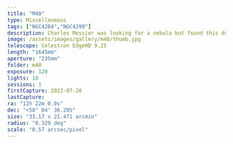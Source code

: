 ```yaml
---
title: "M40"
type: Miscellaneous
tags: ["NGC4284","NGC4290"]
description: Charles Messier was looking for a nebula but found this double star instead. It is one of the few items in the catalog that isn't a galaxy, cluster, or nebula. He may have been searching for the two galaxies visible at the edge of this frame.
image: /assets/images/gallery/m40/thumb.jpg
telescope: Celestron EdgeHD 9.25
length: "1645mm"
aperture: "235mm"
folder: m40
exposure: 120
lights: 10
sessions: 1
firstCapture: 2022-07-28
lastCapture:
ra: "12h 22m 0.0s"
dec: "+58° 04' 36.205"
size: "33.17 x 21.471 arcmin"
radius: "0.329 deg"
scale: "0.57 arcsec/pixel"
---
```

